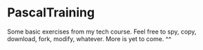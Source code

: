 # PascalTraining
Some basic exercises from my tech course. Feel free to spy, copy, download, fork, modify, whatever. More is yet to come. ^^
